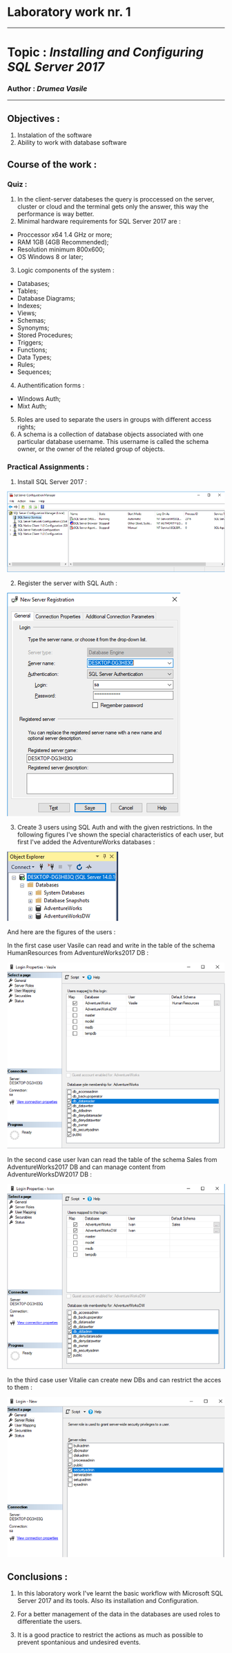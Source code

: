 # Laboratory work nr. 1
-----
# Topic : *Installing and Configuring SQL Server 2017*
### Author : *Drumea Vasile*
-----
## Objectives :
1. Instalation of the software
2. Ability to work with database software

## Course of the work :
### Quiz :
1. In the client-server databeses the query is proccessed on the server, cluster or cloud and the terminal gets only the answer, this way the performance is way better.
2. Minimal hardware requirements for SQL Server 2017 are : 
  - Proccessor x64 1.4 GHz or more; 
  - RAM 1GB (4GB Recommended);
  - Resolution minimum 800x600;
  - OS Windows 8 or later;
3. Logic components of the system :
  - Databases;
  - Tables;
  - Database Diagrams;
  - Indexes;
  - Views;
  - Schemas;
  - Synonyms;
  - Stored Procedures; 
  - Triggers;
  - Functions;
  - Data Types;
  - Rules;
  - Sequences;
4. Authentification forms :
  - Windows Auth;
  - Mixt Auth;
5. Roles are used to separate the users in groups with different access rights;
6. A schema is a collection of database objects associated with one particular database username. This username is called the schema owner, or the owner of the related group of objects.

### Practical Assignments :
1. Install SQL Server 2017 : 

  ![](images/Capture1.PNG)
  
2. Register the server with SQL Auth :

  ![](images/Capture2.PNG)
  
3. Create 3 users using SQL Auth and with the given restrictions. In the following figures I've shown the special characteristics of each user, but first I've added the AdventureWorks databases : 

  ![](images/Capture3.PNG)
  
  And here are the figures of the users : 
  
  In the first case user Vasile can read and write in the table of the schema HumanResources from AdventureWorks2017 DB :
  
  ![](images/Capture4.PNG)
  
  In the second case user Ivan can read the table of the schema Sales from AdventureWorks2017 DB and can manage content from AdventureWorksDW2017 DB :
  
  ![](images/Capture5.PNG)
  
  In the third case user Vitalie can create new DBs and can restrict the acces to them :
  
  ![](images/Capture6.PNG)
  
  ## Conclusions : 
  
  1. In this laboratory work I've learnt the basic workflow with Microsoft SQL Server 2017 and its tools. Also its installation and Configuration.
  
  2. For a better management of the data in the databases are used roles to differentiate the users.
  
  3. It is a good practice to restrict the actions as much as possible to prevent spontanious and undesired events.
